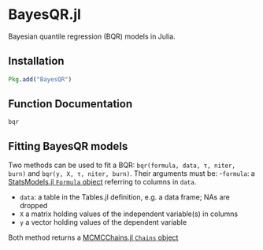 # BayesQR.jl
Bayesian quantile regression (BQR) models in Julia.

## Installation
```julia
Pkg.add("BayesQR")
```

## Function Documentation

```@docs
bqr
```

## Fitting BayesQR models
Two methods can be used to fit a BQR:
`bqr(formula, data, τ, niter, burn)` and `bqr(y, X, τ, niter, burn)`.
Their arguments must be:
-`formula`: a [StatsModels.jl `Formula` object](https://juliastats.org/StatsModels.jl/stable/formula/) referring
to columns in `data`.
- `data`: a table in the Tables.jl definition, e.g. a data frame; NAs are dropped
- `X` a matrix holding values of the independent variable(s) in columns
- `y` a vector holding values of the dependent variable

Both method returns a [MCMCChains.jl `Chains` object](https://beta.turing.ml/MCMCChains.jl/dev/chains/)
